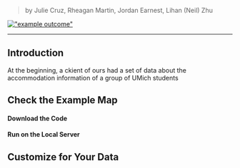 
>by Julie Cruz, Rheagan Martin, Jordan Earnest, Lihan (Neil) Zhu

[!["example outcome"](https://github.com/clarkdatalabs/time_filter_map/blob/master/img/Final1.png )](http://0.0.0.0:8000/)
___

## Introduction
At the beginning, a ckient of ours had a set of data about the accommodation information of a group of UMich students

## Check the Example Map

#### Download the Code

#### Run on the Local Server


## Customize for Your Data
